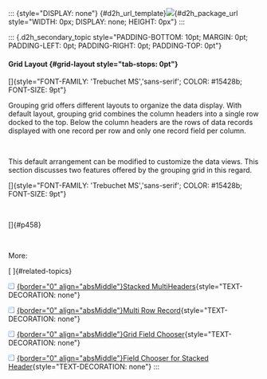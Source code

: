 ::: {style="DISPLAY: none"}
[](ms-xhelp:///?Id=d2h_url_template){#d2h_url_template}![](!package_url!){#d2h_package_url style="WIDTH: 0px; DISPLAY: none; HEIGHT: 0px"}
:::

::: {.d2h_secondary_topic style="PADDING-BOTTOM: 10pt; MARGIN: 0pt; PADDING-LEFT: 0pt; PADDING-RIGHT: 0pt; PADDING-TOP: 0pt"}
#### Grid Layout {#grid-layout style="tab-stops: 0pt"}

[]{style="FONT-FAMILY: 'Trebuchet MS','sans-serif'; COLOR: #15428b; FONT-SIZE: 9pt"} 

Grouping grid offers different layouts to organize the data display. With default layout, grouping grid combines the column headers into a single row docked to the top. Below the column headers are the rows of data records displayed with one record per row and only one record field per column.

 

This default arrangement can be modified to customize the data views. This section discusses two features offered by the grouping grid in this regard.

[]{style="FONT-FAMILY: 'Trebuchet MS','sans-serif'; COLOR: #15428b; FONT-SIZE: 9pt"} 

 

[]{#p458} 

 

More:

[ ]{#related-topics}

[![](button.gif){border="0" align="absMiddle"}Stacked MultiHeaders](ms-xhelp:///?Id=663344ef-51f1-4245-a880-b9ce1685b2cb){style="TEXT-DECORATION: none"}

[![](button.gif){border="0" align="absMiddle"}Multi Row Record](ms-xhelp:///?Id=dec42abb-73bb-4908-8cef-0311c0616bce){style="TEXT-DECORATION: none"}

[![](button.gif){border="0" align="absMiddle"}Grid Field Chooser](ms-xhelp:///?Id=32c45701-c7fe-4692-8d8e-22452c18b52f){style="TEXT-DECORATION: none"}

[![](button.gif){border="0" align="absMiddle"}Field Chooser for Stacked Header](ms-xhelp:///?Id=1be9a01b-b236-4b82-8e25-c0266d4dbb53){style="TEXT-DECORATION: none"}
:::
